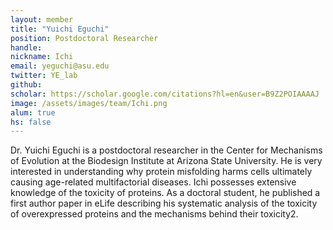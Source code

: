 ```yaml
---
layout: member
title: "Yuichi Eguchi"
position: Postdoctoral Researcher
handle: 
nickname: Ichi
email: yeguchi@asu.edu
twitter: YE_lab
github: 
scholar: https://scholar.google.com/citations?hl=en&user=B9Z2POIAAAAJ
image: /assets/images/team/Ichi.png
alum: true
hs: false
---
```

Dr. Yuichi Eguchi is a postdoctoral researcher in the Center for Mechanisms of Evolution at the Biodesign Institute at Arizona State University. He is very interested in understanding why protein misfolding harms cells ultimately causing age-related multifactorial diseases. Ichi possesses extensive knowledge of the toxicity of proteins. As a doctoral student, he published a first author paper in eLife describing his systematic analysis of the toxicity of overexpressed proteins and the mechanisms behind their toxicity2. 
